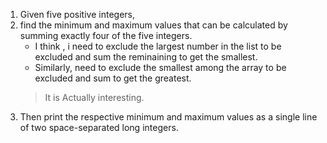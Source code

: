 1. Given five positive integers, 
2. find the minimum and maximum values that can be calculated by summing exactly four of the five integers. 
    - I think , i need to exclude the largest number in the list to be excluded and sum the reminaining to get the smallest.
    - Similarly, need to exclude the smallest among the array to be excluded and sum to get the greatest.
    > It is Actually interesting.  
3. Then print the respective minimum and maximum values as a single line of two space-separated long integers.